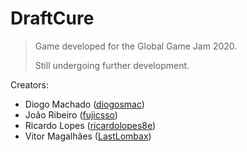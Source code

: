 # DraftCure

> Game developed for the Global Game Jam 2020.
>
> Still undergoing further development.

Creators:

- Diogo Machado ([diogosmac](https://github.com/diogosmac))
- João Ribeiro ([fujicsso](https://github.com/fujicsso))
- Ricardo Lopes ([ricardolopes8e](https://github.com/ricardolopes8e))
- Vitor Magalhães ([LastLombax](https://github.com/LastLombax))
